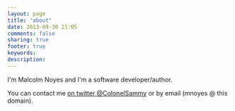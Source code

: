 ```yaml
---
layout: page
title: "about"
date: 2013-09-30 21:05
comments: false
sharing: true
footer: true
keywords: 
description: 
---
```


I'm Malcolm Noyes and I'm a software developer/author.

You can contact me [on twitter @ColonelSammy](http://twitter.com/colonelsammy "ColonelSammy @ twitter") or by email (mnoyes @ this domain).
